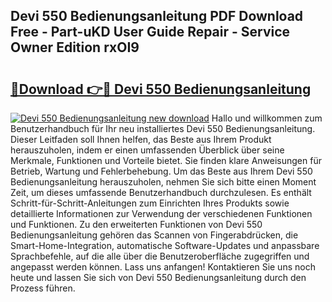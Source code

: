 ## Devi 550 Bedienungsanleitung PDF Download Free - Part-uKD User Guide Repair - Service Owner Edition rxOI9

# <h2><a href="http://df46og.blite.top/?on=Devi+550+Bedienungsanleitung">🔗Download 👉🔴 Devi 550 Bedienungsanleitung</a></h2>

[![Devi 550 Bedienungsanleitung new download](https://i.imgur.com/lujVjoI.png)](http://df46og.blite.top/?on=Devi+550+Bedienungsanleitung)
Hallo und willkommen zum Benutzerhandbuch für Ihr neu installiertes Devi 550 Bedienungsanleitung. Dieser Leitfaden soll Ihnen helfen, das Beste aus Ihrem Produkt herauszuholen, indem er einen umfassenden Überblick über seine Merkmale, Funktionen und Vorteile bietet. Sie finden klare Anweisungen für Betrieb, Wartung und Fehlerbehebung. Um das Beste aus Ihrem Devi 550 Bedienungsanleitung herauszuholen, nehmen Sie sich bitte einen Moment Zeit, um dieses umfassende Benutzerhandbuch durchzulesen. Es enthält Schritt-für-Schritt-Anleitungen zum Einrichten Ihres Produkts sowie detaillierte Informationen zur Verwendung der verschiedenen Funktionen und Funktionen. Zu den erweiterten Funktionen von Devi 550 Bedienungsanleitung gehören das Scannen von Fingerabdrücken, die Smart-Home-Integration, automatische Software-Updates und anpassbare Sprachbefehle, auf die alle über die Benutzeroberfläche zugegriffen und angepasst werden können. Lass uns anfangen! Kontaktieren Sie uns noch heute und lassen Sie sich von Devi 550 Bedienungsanleitung durch den Prozess führen.
